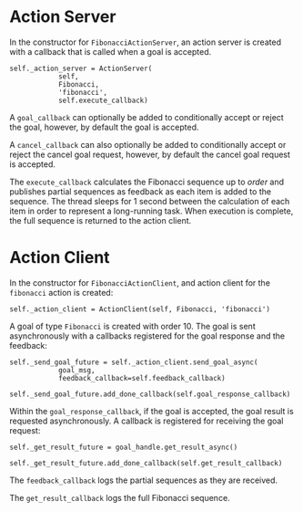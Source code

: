 # Action Server

In the constructor for `FibonacciActionServer`, an action server is created with a callback that is called when a goal is accepted.
```
self._action_server = ActionServer(
            self,
            Fibonacci,
            'fibonacci',
            self.execute_callback)
```

A `goal_callback` can optionally be added to conditionally accept or reject the goal, however, by default the goal is accepted.

A `cancel_callback` can also optionally be added to conditionally accept or reject the cancel goal request, however, by default the cancel goal request is accepted.

The `execute_callback` calculates the Fibonacci sequence up to *order* and publishes partial sequences as feedback as each item is added to the sequence. The thread sleeps for 1 second between the calculation of each item in order to represent a long-running task. When execution is complete, the full sequence is returned to the action client. 
# Action Client 

In the constructor for `FibonacciActionClient`, and action client for the `fibonacci` action is created:

```
self._action_client = ActionClient(self, Fibonacci, 'fibonacci')
```

A goal of type `Fibonacci` is created with order 10. The goal is sent asynchronously with a callbacks registered for the goal response and the feedback:

```
self._send_goal_future = self._action_client.send_goal_async(
            goal_msg,
            feedback_callback=self.feedback_callback)

self._send_goal_future.add_done_callback(self.goal_response_callback)
```

Within the `goal_response_callback`, if the goal is accepted, the goal result is requested asynchronously. A callback is registered for receiving the goal request:
```
self._get_result_future = goal_handle.get_result_async()

self._get_result_future.add_done_callback(self.get_result_callback)
```

The `feedback_callback` logs the partial sequences as they are received.

The `get_result_callback` logs the full Fibonacci sequence.
